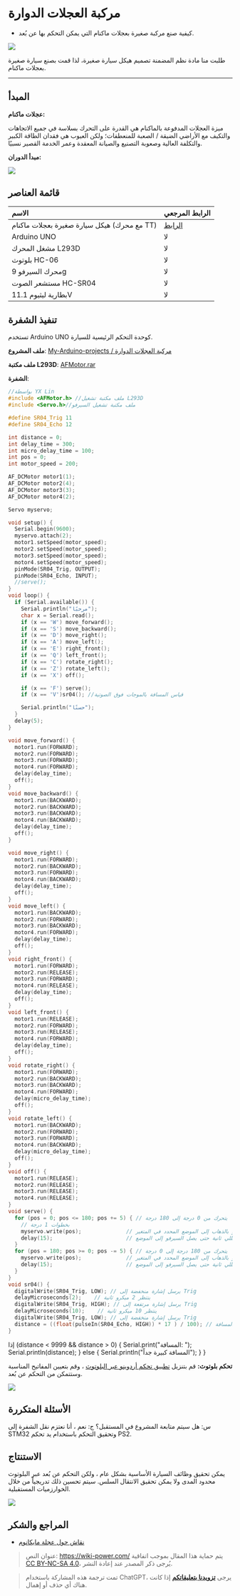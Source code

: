 # مركبة العجلات الدوارة

- كيفية صنع مركبة صغيرة بعجلات ماكنام التي يمكن التحكم بها عن بُعد.

![](https://img.wiki-power.com/d/wiki-media/img/car2.jpg)

طلبت منا مادة نظم المضمنة تصميم هيكل سيارة صغيرة، لذا قمت بصنع سيارة صغيرة بعجلات ماكنام.

---

## المبدأ

**عجلات ماكنام:**

ميزة العجلات المدفوعة بالماكنام هي القدرة على التحرك بسلاسة في جميع الاتجاهات والتكيف مع الأراضي الضيقة / الصعبة للمنعطفات؛ ولكن العيوب هي فقدان الطاقة الكبير والتكلفة العالية وصعوبة التصنيع والصيانة المعقدة وعمر الخدمة القصير نسبيًا.

**مبدأ الدوران:**

![](https://img.wiki-power.com/d/wiki-media/img/麦轮.jpg)

## قائمة العناصر

| الاسم                             | الرابط المرجعي                                                                                          |
| :------------------------------- | :------------------------------------------------------------------------------------------------------ |
| هيكل سيارة صغيرة بعجلات ماكنام (مع محرك TT) | [الرابط](https://item.taobao.com/item.htm?spm=a1z09.2.0.0.38a72e8dxRlUyK&id=568708608416&_u=52dvbet6405e) |
| Arduino UNO                      | لا                                                                                                      |
| مشغل المحرك L293D                   | لا                                                                                                      |
| بلوتوث HC-06                       | لا                                                                                                      |
| محرك السيرفو 9g                          | لا                                                                                                      |
| مستشعر الصوت HC-SR04                   | لا                                                                                                      |
| بطارية ليثيوم 11.1V                     | لا                                                                                                      |

## تنفيذ الشفرة

تستخدم Arduino UNO كوحدة التحكم الرئيسية للسيارة.

**ملف المشروع**: [My-Arduino-projects / مركبة العجلات الدوارة](https://github.com/linyuxuanlin/My-Arduino-projects/tree/master/麦轮小车)

**ملف مكتبة L293D**: [AFMotor.rar](https://github.com/linyuxuanlin/My-Arduino-projects/raw/master/麦轮小车/AFMotor.rar)

**الشفرة**:

```cpp
//بواسطة YX Lin
#include <AFMotor.h> //ملف مكتبة تشغيل L293D
#include <Servo.h>//ملف مكتبة تشغيل السيرفو

#define SR04_Trig 11
#define SR04_Echo 12

int distance = 0;
int delay_time = 300;
int micro_delay_time = 100;
int pos = 0;
int motor_speed = 200;

AF_DCMotor motor1(1);
AF_DCMotor motor2(4);
AF_DCMotor motor3(3);
AF_DCMotor motor4(2);

Servo myservo;

void setup() {
  Serial.begin(9600);
  myservo.attach(2);
  motor1.setSpeed(motor_speed);
  motor2.setSpeed(motor_speed);
  motor3.setSpeed(motor_speed);
  motor4.setSpeed(motor_speed);
  pinMode(SR04_Trig, OUTPUT);
  pinMode(SR04_Echo, INPUT);
  //serve();
}
void loop() {
  if (Serial.available()) {
    Serial.println("مرحبًا");
    char x = Serial.read();
    if (x == 'W') move_forward();
    if (x == 'S') move_backward();
    if (x == 'D') move_right();
    if (x == 'A') move_left();
    if (x == 'E') right_front();
    if (x == 'Q') left_front();
    if (x == 'C') rotate_right();
    if (x == 'Z') rotate_left();
    if (x == 'X') off();

    if (x == 'F') serve();
    if (x == 'V')sr04(); //قياس المسافة بالموجات فوق الصوتية

    Serial.println("حسنًا");
  }
  delay(5);
}

void move_forward() {
  motor1.run(FORWARD);
  motor2.run(FORWARD);
  motor3.run(FORWARD);
  motor4.run(FORWARD);
  delay(delay_time);
  off();
}
void move_backward() {
  motor1.run(BACKWARD);
  motor2.run(BACKWARD);
  motor3.run(BACKWARD);
  motor4.run(BACKWARD);
  delay(delay_time);
  off();
}
```

```cpp
void move_right() {
  motor1.run(FORWARD);
  motor2.run(BACKWARD);
  motor3.run(FORWARD);
  motor4.run(BACKWARD);
  delay(delay_time);
  off();
}
void move_left() {
  motor1.run(BACKWARD);
  motor2.run(FORWARD);
  motor3.run(BACKWARD);
  motor4.run(FORWARD);
  delay(delay_time);
  off();
}
void right_front() {
  motor1.run(FORWARD);
  motor2.run(RELEASE);
  motor3.run(FORWARD);
  motor4.run(RELEASE);
  delay(delay_time);
  off();
}
void left_front() {
  motor1.run(RELEASE);
  motor2.run(FORWARD);
  motor3.run(RELEASE);
  motor4.run(FORWARD);
  delay(delay_time);
  off();
}
void rotate_right() {
  motor1.run(FORWARD);
  motor2.run(BACKWARD);
  motor3.run(BACKWARD);
  motor4.run(FORWARD);
  delay(micro_delay_time);
  off();
}
void rotate_left() {
  motor1.run(BACKWARD);
  motor2.run(FORWARD);
  motor3.run(FORWARD);
  motor4.run(BACKWARD);
  delay(micro_delay_time);
  off();
}
void off() {
  motor1.run(RELEASE);
  motor2.run(RELEASE);
  motor3.run(RELEASE);
  motor4.run(RELEASE);
}
void serve() {
  for (pos = 0; pos <= 180; pos += 5) { // يتحرك من 0 درجة إلى 180 درجة
    // بخطوات 1 درجة
    myservo.write(pos);              // يخبر السيرفو بالذهاب إلى الموضع المحدد في المتغير 'pos'
    delay(15);                       // ينتظر 15 مللي ثانية حتى يصل السيرفو إلى الموضع
  }
  for (pos = 180; pos >= 0; pos -= 5) { // يتحرك من 180 درجة إلى 0 درجة
    myservo.write(pos);              // يخبر السيرفو بالذهاب إلى الموضع المحدد في المتغير 'pos'
    delay(15);                       // ينتظر 15 مللي ثانية حتى يصل السيرفو إلى الموضع
  }
}
void sr04() {
  digitalWrite(SR04_Trig, LOW); // يرسل إشارة منخفضة إلى Trig
  delayMicroseconds(2);    // ينتظر 2 ميكرو ثانية
  digitalWrite(SR04_Trig, HIGH); // يرسل إشارة مرتفعة إلى Trig
  delayMicroseconds(10);    // ينتظر 10 ميكرو ثانية
  digitalWrite(SR04_Trig, LOW); // يرسل إشارة منخفضة إلى Trig
  distance = ((float(pulseIn(SR04_Echo, HIGH)) * 17 ) / 100); // يحسب الوقت المستغرق للإرجاع ويحسبه إلى مليمتر ويطرح الفرق في المسافة
}
```


إذا (distance < 9999 && distance > 0) {
    Serial.print("المسافة: ");
    Serial.println(distance);
} else {
    Serial.println("المسافة كبيرة جداً");
}
}

**تحكم بلوتوث:** قم بتنزيل [تطبيق تحكم أردوينو عبر البلوتوث](https://github.com/linyuxuanlin/My-Arduino-projects/raw/master/麦轮小车/Arduino%20bluetooth%20controller.apk) ، وقم بتعيين المفاتيح المناسبة وستتمكن من التحكم عن بُعد.

![](https://img.wiki-power.com/d/wiki-media/img/蓝牙.png)

## الأسئلة المتكررة

س: هل سيتم متابعة المشروع في المستقبل؟
ج: نعم ، أنا نعتزم نقل الشفرة إلى STM32 وتحقيق التحكم باستخدام يد تحكم PS2.

## الاستنتاج

يمكن تحقيق وظائف السيارة الأساسية بشكل عام ، ولكن التحكم عن بُعد عبر البلوتوث محدود المدى ولا يمكن تحقيق الانتقال السلس. سيتم تحسين ذلك تدريجياً من خلال الخوارزميات المستقبلية.

![](https://img.wiki-power.com/d/wiki-media/img/car1.jpg)

## المراجع والشكر

- [نقاش حول عجلة مايكانوم](https://zhuanlan.zhihu.com/p/20282234)

> عنوان النص: <https://wiki-power.com/>
> يتم حماية هذا المقال بموجب اتفاقية [CC BY-NC-SA 4.0](https://creativecommons.org/licenses/by/4.0/deed.zh)، يُرجى ذكر المصدر عند إعادة النشر.

> تمت ترجمة هذه المشاركة باستخدام ChatGPT، يرجى [**تزويدنا بتعليقاتكم**](https://github.com/linyuxuanlin/Wiki_MkDocs/issues/new) إذا كانت هناك أي حذف أو إهمال.
